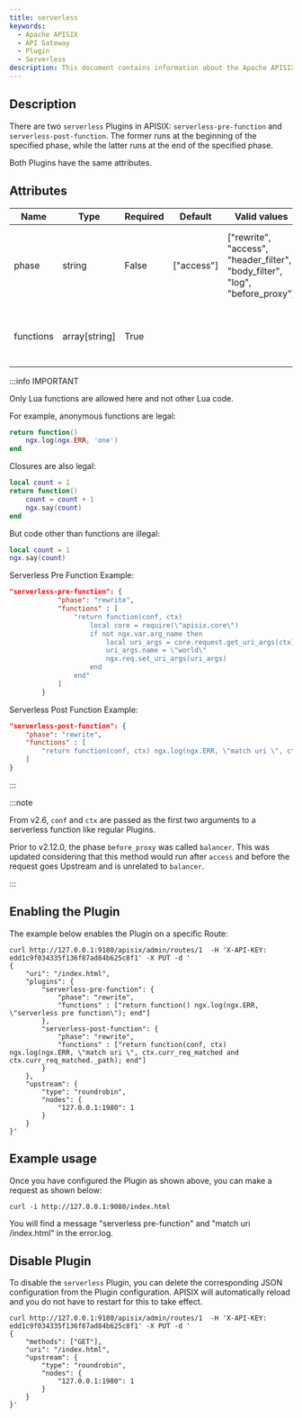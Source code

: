 ```yaml
---
title: serverless
keywords:
  - Apache APISIX
  - API Gateway
  - Plugin
  - Serverless
description: This document contains information about the Apache APISIX serverless Plugin.
---
```


<!--
#
# Licensed to the Apache Software Foundation (ASF) under one or more
# contributor license agreements.  See the NOTICE file distributed with
# this work for additional information regarding copyright ownership.
# The ASF licenses this file to You under the Apache License, Version 2.0
# (the "License"); you may not use this file except in compliance with
# the License.  You may obtain a copy of the License at
#
#     http://www.apache.org/licenses/LICENSE-2.0
#
# Unless required by applicable law or agreed to in writing, software
# distributed under the License is distributed on an "AS IS" BASIS,
# WITHOUT WARRANTIES OR CONDITIONS OF ANY KIND, either express or implied.
# See the License for the specific language governing permissions and
# limitations under the License.
#
-->

## Description

There are two `serverless` Plugins in APISIX: `serverless-pre-function` and `serverless-post-function`. The former runs at the beginning of the specified phase, while the latter runs at the end of the specified phase.

Both Plugins have the same attributes.

## Attributes

| Name      | Type          | Required | Default    | Valid values                                                                 | Description                                                      |
|-----------|---------------|----------|------------|------------------------------------------------------------------------------|------------------------------------------------------------------|
| phase     | string        | False    | ["access"] | ["rewrite", "access", "header_filter", "body_filter", "log", "before_proxy"] | Phase before or after which the serverless function is executed. |
| functions | array[string] | True     |            |                                                                              | List of functions that are executed sequentially.                |

:::info IMPORTANT

Only Lua functions are allowed here and not other Lua code.

For example, anonymous functions are legal:

```lua
return function()
    ngx.log(ngx.ERR, 'one')
end
```

Closures are also legal:

```lua
local count = 1
return function()
    count = count + 1
    ngx.say(count)
end
```

But code other than functions are illegal:

```lua
local count = 1
ngx.say(count)
```
Serverless Pre Function Example:
```json
"serverless-pre-function": {
            "phase": "rewrite",
            "functions" : [
                "return function(conf, ctx)
                    local core = require(\"apisix.core\")
                    if not ngx.var.arg_name then
                        local uri_args = core.request.get_uri_args(ctx)
                        uri_args.name = \"world\"
                        ngx.req.set_uri_args(uri_args)
                    end
                end"
            ]
        }
```
Serverless Post Function Example:

```json
"serverless-post-function": {
    "phase": "rewrite",
    "functions" : [
        "return function(conf, ctx) ngx.log(ngx.ERR, \"match uri \", ctx.curr_req_matched and ctx.curr_req_matched._path); end"
    ]
}
```

:::

:::note

From v2.6, `conf` and `ctx` are passed as the first two arguments to a serverless function like regular Plugins.

Prior to v2.12.0, the phase `before_proxy` was called `balancer`. This was updated considering that this method would run after `access` and before the request goes Upstream and is unrelated to `balancer`.

:::

## Enabling the Plugin

The example below enables the Plugin on a specific Route:

```shell
curl http://127.0.0.1:9180/apisix/admin/routes/1  -H 'X-API-KEY: edd1c9f034335f136f87ad84b625c8f1' -X PUT -d '
{
    "uri": "/index.html",
    "plugins": {
        "serverless-pre-function": {
            "phase": "rewrite",
            "functions" : ["return function() ngx.log(ngx.ERR, \"serverless pre function\"); end"]
        },
        "serverless-post-function": {
            "phase": "rewrite",
            "functions" : ["return function(conf, ctx) ngx.log(ngx.ERR, \"match uri \", ctx.curr_req_matched and ctx.curr_req_matched._path); end"]
        }
    },
    "upstream": {
        "type": "roundrobin",
        "nodes": {
            "127.0.0.1:1980": 1
        }
    }
}'
```


## Example usage

Once you have configured the Plugin as shown above, you can make a request as shown below:

```shell
curl -i http://127.0.0.1:9080/index.html
```

You will find a message "serverless pre-function" and "match uri /index.html" in the error.log.

## Disable Plugin

To disable the `serverless` Plugin, you can delete the corresponding JSON configuration from the Plugin configuration. APISIX will automatically reload and you do not have to restart for this to take effect.

```shell
curl http://127.0.0.1:9180/apisix/admin/routes/1  -H 'X-API-KEY: edd1c9f034335f136f87ad84b625c8f1' -X PUT -d '
{
    "methods": ["GET"],
    "uri": "/index.html",
    "upstream": {
        "type": "roundrobin",
        "nodes": {
            "127.0.0.1:1980": 1
        }
    }
}'
```
